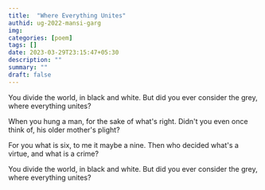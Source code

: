 ```yaml
---
title:  "Where Everything Unites"
authid: ug-2022-mansi-garg
img: 
categories: [poem]
tags: []
date: 2023-03-29T23:15:47+05:30
description: ""
summary: ""
draft: false
---
```


You divide the world,
in black and white.
But did you ever consider the grey,
where everything unites?
<!--more-->
When you hung a man,
for the sake of what's right.
Didn't you even once think of,
his older mother's plight?

For you what is six,
to me it maybe a nine.
Then who decided what's a virtue,
and what is a crime?

You divide the world,
in black and white.
But did you ever consider the grey,
where everything unites?
